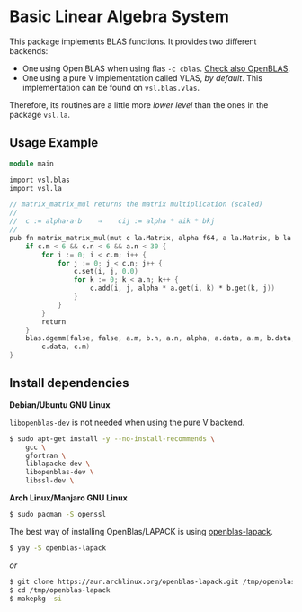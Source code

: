 # Basic Linear Algebra System

This package implements BLAS functions. It provides two different backends:

- One using Open BLAS when using flas `-c cblas`. [Check also OpenBLAS](https://github.com/xianyi/OpenBLAS).
- One using a pure V implementation called VLAS, *by default*. This implementation can be found on `vsl.blas.vlas`.

Therefore, its routines are a little more
_lower level_ than the ones in the package `vsl.la`.

## Usage Example

```v
module main

import vsl.blas
import vsl.la

// matrix_matrix_mul returns the matrix multiplication (scaled)
//
//  c := alpha⋅a⋅b    ⇒    cij := alpha * aik * bkj
//
pub fn matrix_matrix_mul(mut c la.Matrix, alpha f64, a la.Matrix, b la.Matrix) {
	if c.m < 6 && c.n < 6 && a.n < 30 {
		for i := 0; i < c.m; i++ {
			for j := 0; j < c.n; j++ {
				c.set(i, j, 0.0)
				for k := 0; k < a.n; k++ {
					c.add(i, j, alpha * a.get(i, k) * b.get(k, j))
				}
			}
		}
		return
	}
	blas.dgemm(false, false, a.m, b.n, a.n, alpha, a.data, a.m, b.data, b.m, 0.0, mut
		c.data, c.m)
}
```

## Install dependencies

**Debian/Ubuntu GNU Linux**

`libopenblas-dev` is not needed when using the pure V backend.

```sh
$ sudo apt-get install -y --no-install-recommends \
    gcc \
    gfortran \
    liblapacke-dev \
    libopenblas-dev \
    libssl-dev \
```

**Arch Linux/Manjaro GNU Linux**

```sh
$ sudo pacman -S openssl
```

The best way of installing OpenBlas/LAPACK is using
[openblas-lapack](https://aur.archlinux.org/packages/openblas-lapack/).

```sh
$ yay -S openblas-lapack
```

_or_

```sh
$ git clone https://aur.archlinux.org/openblas-lapack.git /tmp/openblas-lapack
$ cd /tmp/openblas-lapack
$ makepkg -si
```
